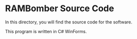 # RAMBomber Source Code
In this directory, you will find the source code for the software.

This program is written in C# WinForms.